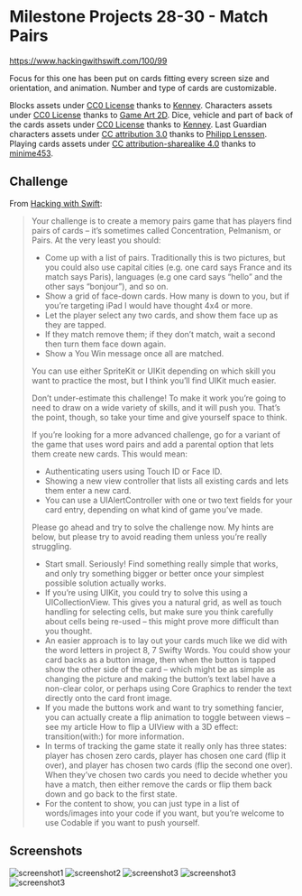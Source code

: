 # Milestone Projects 28-30 - Match Pairs

https://www.hackingwithswift.com/100/99

Focus for this one has been put on cards fitting every screen size and orientation, and animation. Number and type of cards are customizable. 

Blocks assets under [CC0 License](https://creativecommons.org/publicdomain/zero/1.0/legalcode) thanks to [Kenney](https://www.kenney.nl/assets/isometric-blocks). Characters assets under [CC0 License](https://creativecommons.org/publicdomain/zero/1.0/legalcode) thanks to [Game Art 2D](https://www.gameart2d.com/freebies.html). Dice, vehicle and part of back of the cards assets under [CC0 License](https://creativecommons.org/publicdomain/zero/1.0/legalcode) thanks to [Kenney](https://www.kenney.nl/assets/boardgame-pack). Last Guardian characters assets under [CC attribution 3.0](https://creativecommons.org/licenses/by/3.0/legalcode) thanks to [Philipp Lenssen](http://blogoscoped.com/archive/2006-08-08-n51.html). Playing cards assets under [CC attribution-sharealike 4.0](https://creativecommons.org/licenses/by-sa/4.0/legalcode) thanks to [minime453](https://opengameart.org/content/vintage-playing-cards?page=3).

## Challenge

From [Hacking with Swift](https://www.hackingwithswift.com/guide/11/3/challenge):
>Your challenge is to create a memory pairs game that has players find pairs of cards – it’s sometimes called Concentration, Pelmanism, or Pairs. At the very least you should:
>
>- Come up with a list of pairs. Traditionally this is two pictures, but you could also use capital cities (e.g. one card says France and its match says Paris), languages (e.g one card says “hello” and the other says “bonjour”), and so on.
>- Show a grid of face-down cards. How many is down to you, but if you’re targeting iPad I would have thought 4x4 or more.
>- Let the player select any two cards, and show them face up as they are tapped.
>- If they match remove them; if they don’t match, wait a second then turn them face down again.
>- Show a You Win message once all are matched.
>
>You can use either SpriteKit or UIKit depending on which skill you want to practice the most, but I think you’ll find UIKit much easier.
>
>Don’t under-estimate this challenge! To make it work you’re going to need to draw on a wide variety of skills, and it will push you. That’s the point, though, so take your time and give yourself space to think.
>
>If you’re looking for a more advanced challenge, go for a variant of the game that uses word pairs and add a parental option that lets them create new cards. This would mean:
>
>- Authenticating users using Touch ID or Face ID.
>- Showing a new view controller that lists all existing cards and lets them enter a new card.
>- You can use a UIAlertController with one or two text fields for your card entry, depending on what kind of game you’ve made.
>
>Please go ahead and try to solve the challenge now. My hints are below, but please try to avoid reading them unless you’re really struggling.
>
>- Start small. Seriously! Find something really simple that works, and only try something bigger or better once your simplest possible solution actually works.
>- If you’re using UIKit, you could try to solve this using a UICollectionView. This gives you a natural grid, as well as touch handling for selecting cells, but make sure you think carefully about cells being re-used – this might prove more difficult than you thought.
>- An easier approach is to lay out your cards much like we did with the word letters in project 8, 7 Swifty Words. You could show your card backs as a button image, then when the button is tapped show the other side of the card – which might be as simple as changing the picture and making the button’s text label have a non-clear color, or perhaps using Core Graphics to render the text directly onto the card front image.
>- If you made the buttons work and want to try something fancier, you can actually create a flip animation to toggle between views – see my article How to flip a UIView with a 3D effect: transition(with:) for more information.
>- In terms of tracking the game state it really only has three states: player has chosen zero cards, player has chosen one card (flip it over), and player has chosen two cards (flip the second one over). When they’ve chosen two cards you need to decide whether you have a match, then either remove the cards or flip them back down and go back to the first state.
>- For the content to show, you can just type in a list of words/images into your code if you want, but you’re welcome to use Codable if you want to push yourself.

## Screenshots

![screenshot1](screenshots/screen01.png)
![screenshot2](screenshots/screen02.png)
![screenshot3](screenshots/screen03.png)
![screenshot3](screenshots/screen04.png)
![screenshot3](screenshots/screen05.png)
